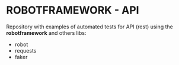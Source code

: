 # ROBOTFRAMEWORK - API

Repository with examples of automated tests for API (rest) using the **robotframework** and others libs:
- robot
- requests
- faker